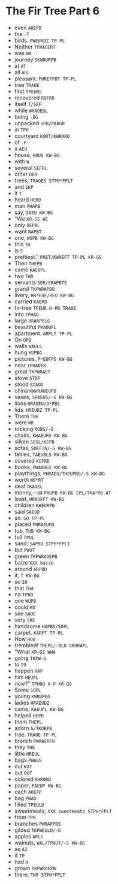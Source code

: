 # The Fir Tree Part 6

* even `AOEPB`
* the `-T`
* birds. `PWEURDZ TP-PL`
* Neither `TPHAOERT`
* was `WA`
* journey `SKWRURPB`
* at `AT`
* all `AUL`
* pleasant. `PHREFPBT TP-PL`
* tree `TRAOE`
* first `TPEURS`
* recovered `ROFRD`
* itself `T/SEF`
* while `WHAOEUL`
* being `-BG`
* unpacked `UPB/PABGD`
* in `TPH`
* courtyard `KORT/KWRARD`
* of `-F`
* a `AEU`
* house, `HOUS KW-BG`
* with `W`
* several `SEFRL`
* other `OER`
* trees; `TRAOES STPH*FPLT`
* and `SKP`
* it `T`
* heard `HERD`
* man `PHAPB`
* say, `SAEU KW-BG`
* "We `KR-GS WE`
* only `OEPBL`
* want `WAPBT`
* one, `WUPB KW-BG`
* this `TH`
* is `S`
* prettiest." `PRET/KWREFT TP-PL KR-GS`
* Then `THEPB`
* came `KAEUPL`
* two `TWO`
* servants `SER/SRAPBTS`
* grand `TKPWRAPBD`
* livery, `HR*EUF/REU KW-BG`
* carried `KAERD`
* fir-tree `TPEUR H-PB TRAOE`
* into `TPHAO`
* large `HRARPBLG`
* beautiful `PWAOUFL`
* apartment. `ARPLT TP-PL`
* On `OPB`
* walls `WAULS`
* hung `HUPBG`
* pictures, `P*EUFPS KW-BG`
* near `TPHAOER`
* great `TKPWRAET`
* stove `STOF`
* stood `STAOD`
* china `KWHRAOEUPB`
* vases, `SRAEUS/-S KW-BG`
* lions `HRAOEU/O*PBS`
* lids. `HREUDZ TP-PL`
* There `THR`
* were `WR`
* rocking `ROBG/-G`
* chairs, `KHAEURS KW-BG`
* silken `SEUL/KEPB`
* sofas, `SOEF/A/-S KW-BG`
* tables, `TAEUBLS KW-BG`
* covered `KOFRD`
* books, `PWAOBGS KW-BG`
* playthings, `PHRAEU/THEUPBG/-S KW-BG`
* worth `WO*RT`
* deal `TKAOEL`
* money,—at `PHUPB KW-BG EPL/TKA*RB AT`
* least, `HRAOEFT KW-BG`
* children `KHEURPB`
* said `SAEUD`
* so. `SO TP-PL`
* placed `PHRAEUFD`
* tub, `TUB KW-BG`
* full `TPUL`
* sand; `SAPBD STPH*FPLT`
* but `PWUT`
* green `TKPWRAOEPB`
* baize `XXX baize`
* around `ARPBD`
* it, `T KW-BG`
* so `SO`
* that `THA`
* no `TPHO`
* one `WUPB`
* could `KO`
* see `SAOE`
* very `SRE`
* handsome `HAPBD/SOPL`
* carpet. `KARPT TP-PL`
* How `HOU`
* trembled! `TREPL/-BLD SKHRAPL`
* "What `KR-GS WHA`
* going `TKPW-G`
* to `TO`
* happen `HAP`
* him `HEUPL`
* now?" `TPHOU H-F KR-GS`
* Some `SOPL`
* young `KWRUPBG`
* ladies `HRAEUDZ`
* came, `KAEUPL KW-BG`
* helped `HEPD`
* them `THEPL`
* adorn `A/TKORPB`
* tree. `TRAOE TP-PL`
* branch `PWRAFRPB`
* they `THE`
* little `HREUL`
* bags `PWAGS`
* cut `KUT`
* out `OUT`
* colored `KHRORD`
* paper, `PAEUP KW-BG`
* each `AOEFP`
* bag `PWAG`
* filled `TPEULD`
* sweetmeats; `XXX sweetmeats STPH*FPLT`
* from `TPR`
* branches `PWRAFPBS`
* gilded `TKPWEULD/-D`
* apples `APLS`
* walnuts, `WAL/TPHUT/-S KW-BG`
* as `AZ`
* if `TP`
* had `H`
* grown `TKPWROEPB`
* there; `THR STPH*FPLT`
